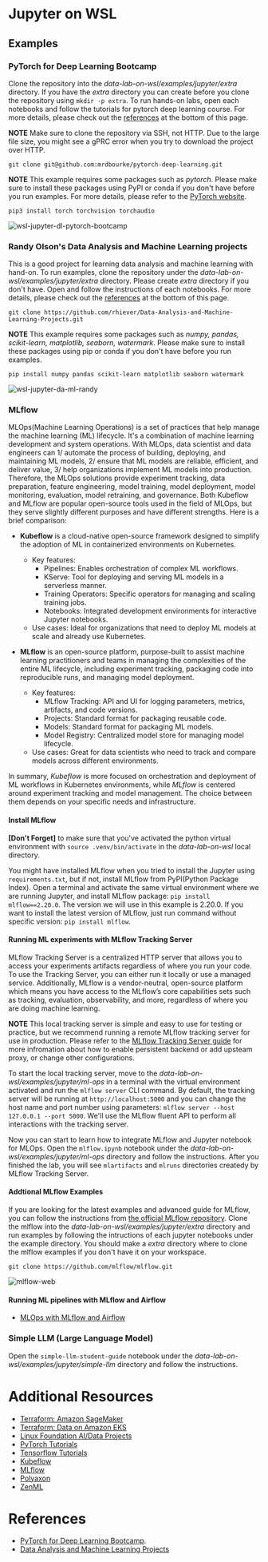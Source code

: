 # Jupyter on WSL
## Examples
### PyTorch for Deep Learning Bootcamp
Clone the repository into the *data-lab-on-wsl/examples/jupyter/extra* directory. If you have the *extra* directory you can create before you clone the repository using `mkdir -p extra`. To run hands-on labs, open each notebooks and follow the tutorials for pytorch deep learning course. For more details, please check out the [references](./README.md#references) at the bottom of this page.

**NOTE** Make sure to clone the repository via SSH, not HTTP. Due to the large file size, you might see a gPRC error when you try to download the project over HTTP.
```
git clone git@github.com:mrdbourke/pytorch-deep-learning.git
```

**NOTE** This example requires some packages such as *pytorch*. Please make sure to install these packages using PyPI or conda if you don't have before you run examples. For more details, please refer to the [PyTorch website](https://pytorch.org).
```
pip3 install torch torchvision torchaudio
```

![wsl-jupyter-dl-pytorch-bootcamp](../../images/wsl-jupyter-dl-pytorch-bootcamp.png)

### Randy Olson's Data Analysis and Machine Learning projects
This is a good project for learning data analysis and machine learning with hand-on. To run examples, clone the repository under the *data-lab-on-wsl/examples/jupyter/extra* directory. Please create *extra* directory if you don't have. Open and follow the instructions of each notebooks. For more details, please check out the [references](./README.md#references) at the bottom of this page.

```
git clone https://github.com/rhiever/Data-Analysis-and-Machine-Learning-Projects.git
```

**NOTE** This example requires some packages such as *numpy, pandas, scikit-learn, matplotlib, seaborn, watermark*. Please make sure to install these packages using pip or conda if you don't have before you run examples.
```
pip install numpy pandas scikit-learn matplotlib seaborn watermark
```

![wsl-jupyter-da-ml-randy](../../images/wsl-jupyter-da-ml-randy.png)

### MLflow
MLOps(Machine Learning Operations) is a set of practices that help manage the machine learning (ML) lifecycle. It's a combination of machine learning development and system operations. With MLOps, data scientist and data engineers can 1/ automate the process of building, deploying, and maintaining ML models, 2/ ensure that ML models are reliable, efficient, and deliver value, 3/ help organizations implement ML models into production. Therefore, the MLOps solutions provide experiment tracking, data preparation, feature engineering, model training, model deployment, model monitoring, evaluation, model retraining, and governance. Both Kubeflow and MLflow are popular open-source tools used in the field of MLOps, but they serve slightly different purposes and have different strengths. Here is a brief comparison:

- **Kubeflow** is a cloud-native open-source framework designed to simplify the adoption of ML in containerized environments on Kubernetes.
  - Key features:
    - Pipelines: Enables orchestration of complex ML workflows.
    - KServe: Tool for deploying and serving ML models in a serverless manner.
    - Training Operators: Specific operators for managing and scaling training jobs.
    - Notebooks: Integrated development environments for interactive Jupyter notebooks.
  - Use cases: Ideal for organizations that need to deploy ML models at scale and already use Kubernetes.

- **MLflow** is an open-source platform, purpose-built to assist machine learning practitioners and teams in managing the complexities of the entire ML lifecycle, including experiment tracking, packaging code into reproducible runs, and managing model deployment.
  - Key features:
    - MLflow Tracking: API and UI for logging parameters, metrics, artifacts, and code versions.
    - Projects: Standard format for packaging reusable code.
    - Models: Standard format for packaging ML models.
    - Model Registry: Centralized model store for managing model lifecycle.
  - Use cases: Great for data scientists who need to track and compare models across different environments.

In summary, *Kubeflow* is more focused on orchestration and deployment of ML workflows in Kubernetes environments, while *MLflow* is centered around experiment tracking and model management. The choice between them depends on your specific needs and infrastructure.

#### Install MLflow
**[Don't Forget]** to make sure that you've activated the python virtual environment with `source .venv/bin/activate` in the *data-lab-on-wsl* local directory.

You might have installed MLflow when you tried to install the Jupyter using `requirements.txt`, but if not, install MLflow from PyPI(Python Package Index). Open a terminal and activate the same virtual environment where we are running Jupyter, and install MLflow package: `pip install mlflow==2.20.0`. The version we will use in this example is 2.20.0. If you want to install the latest version of MLflow, just run command without specific version: `pip install mlflow`.

#### Running ML experiments with MLflow Tracking Server
MLflow Tracking Server is a centralized HTTP server that allows you to access your experiments artifacts regardless of where you run your code. To use the Tracking Server, you can either run it locally or use a managed service. Additionally, MLflow is a vendor-neutral, open-source platform which means you have access to the MLflow’s core capabilities sets such as tracking, evaluation, observability, and more, regardless of where you are doing machine learning.

**NOTE** This local tracking server is simple and easy to use for testing or practice, but we recommend running a remote MLflow tracking server for use in production. Please refer to the [MLflow Tracking Server guide](https://mlflow.org/docs/latest/tracking/server.html) for more infromation about how to enable persistent backend or add upsteam proxy, or change other configurations.

To start the local tracking server, move to the *data-lab-on-wsl/examples/jupyter/ml-ops* in a terminal with the virtual environment activated and run the `mlflow server` CLI command. By default, the tracking server will be running at `http://localhost:5000` and you can change the host name and port number using parameters: `mlflow server --host 127.0.0.1 --port 5000`. We'll use the MLflow fluent API to perform all interactions with the tracking server.

Now you can start to learn how to integrate MLflow and Jupyter notebook for MLOps. Open the `mlflow.ipynb` notebook under the *data-lab-on-wsl/examples/jupyter/ml-ops* directory and follow the instructions. After you finished the lab, you will see `mlartifacts` and `mlruns` directories createdy by MLflow Tracking Server.

#### Addtional MLflow Examples
If you are looking for the latest examples and advanced guide for MLflow, you can follow the instructions from [the official MLflow repository](https://github.com/mlflow/mlflow). Clone the mlflow into the *data-lab-on-wsl/examples/jupyter/extra* directory and run examples by following the intructions of each jupyter notebooks under the example directory. You should make a *extra* directory where to clone the mlflow examples if you don't have it on your workspace.
```
git clone https://github.com/mlflow/mlflow.git
```

![mlflow-web](../../images/wsl-jupyter-mlflow-web.png)

#### Running ML pipelines with MLflow and Airflow
- [MLOps with MLflow and Airflow](../airflow/README.md#mlops-with-mlflow-and-airflow)

### Simple LLM (Large Language Model)
Open the `simple-llm-student-guide` notebook under the *data-lab-on-wsl/examples/jupyter/simple-llm* directory and follow the instructions.

# Additional Resources
- [Terraform: Amazon SageMaker](https://github.com/Young-ook/terraform-aws-sagemaker/tree/main/examples/blueprint)
- [Terraform: Data on Amazon EKS](https://github.com/Young-ook/terraform-aws-eks/tree/main/examples/data-ai)
- [Linux Foundation AI/Data Projects](https://lfaidata.foundation/projects/)
- [PyTorch Tutorials](https://pytorch.org/tutorials/)
- [Tensorflow Tutorials](https://www.tensorflow.org/tutorials)
- [Kubeflow](https://www.kubeflow.org/)
- [MLflow](https://mlflow.org/)
- [Polyaxon](https://polyaxon.com/)
- [ZenML](https://www.zenml.io/)

# References
- [PyTorch for Deep Learning Bootcamp](https://github.com/mrdbourke/pytorch-deep-learning).
- [Data Analysis and Machine Learning Projects](https://github.com/rhiever/Data-Analysis-and-Machine-Learning-Projects)
